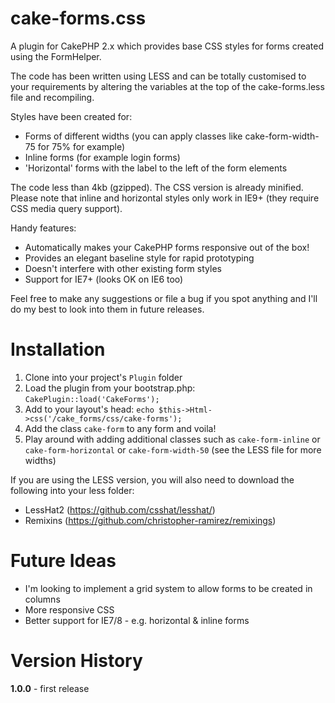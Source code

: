 cake-forms.css
==============

A plugin for CakePHP 2.x which provides base CSS styles for forms created using the FormHelper. 

The code has been written using LESS and can be totally customised to your requirements by altering the variables at the top of the cake-forms.less file and recompiling.

Styles have been created for:
- Forms of different widths (you can apply classes like cake-form-width-75 for 75% for example)
- Inline forms (for example login forms)
- 'Horizontal' forms with the label to the left of the form elements

The code less than 4kb (gzipped). The CSS version is already minified. Please note that inline and horizontal styles only work in IE9+ (they require CSS media query support).

Handy features:
- Automatically makes your CakePHP forms responsive out of the box!
- Provides an elegant baseline style for rapid prototyping
- Doesn't interfere with other existing form styles
- Support for IE7+ (looks OK on IE6 too)

Feel free to make any suggestions or file a bug if you spot anything and I'll do my best to look into them in future releases.

Installation
============
1. Clone into your project's `Plugin` folder
2. Load the plugin from your bootstrap.php: `CakePlugin::load('CakeForms');`
3. Add to your layout's head: `echo $this->Html->css('/cake_forms/css/cake-forms');`
4. Add the class `cake-form` to any form and voila!
5. Play around with adding additional classes such as `cake-form-inline` or `cake-form-horizontal` or `cake-form-width-50` (see the LESS file for more widths)

If you are using the LESS version, you will also need to download the following into your less folder:
- LessHat2 (https://github.com/csshat/lesshat/)
- Remixins (https://github.com/christopher-ramirez/remixings)

Future Ideas
============
- I'm looking to implement a grid system to allow forms to be created in columns
- More responsive CSS
- Better support for IE7/8 - e.g. horizontal & inline forms 

Version History
===============
**1.0.0** - first release
